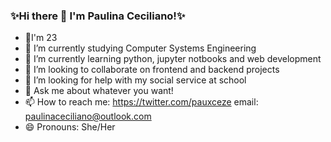 ### ✨Hi there 👋 I'm Paulina Ceciliano!✨

- 🤗I'm 23 
- 🔭 I’m currently studying Computer Systems Engineering
- 🌱 I’m currently learning python, jupyter notbooks and web development 
- 👯 I’m looking to collaborate on frontend and backend projects
- 🤔 I’m looking for help with my social service at school
- 💬 Ask me about whatever you want!
- 📫 How to reach me: https://twitter.com/pauxceze email: paulinaceciliano@outlook.com
- 😄 Pronouns: She/Her
